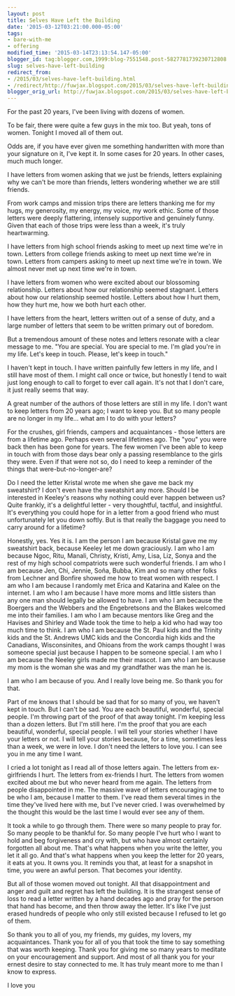 ```yaml
---
layout: post
title: Selves Have Left the Building
date: '2015-03-12T03:21:00.000-05:00'
tags: 
- bare-with-me
- offering
modified_time: '2015-03-14T23:13:54.147-05:00'
blogger_id: tag:blogger.com,1999:blog-7551548.post-5827781739230712808
slug: selves-have-left-building
redirect_from: 
- /2015/03/selves-have-left-building.html
- /redirect/http://fuwjax.blogspot.com/2015/03/selves-have-left-building.html
blogger_orig_url: http://fuwjax.blogspot.com/2015/03/selves-have-left-building.html
---
```


For the past 20 years, I've been living with dozens of women.

To be fair, there were quite a few guys in the mix too. But yeah, tons of women. Tonight I moved all of them out.

Odds are, if you have ever given me something handwritten with more than your signature on it, I've kept it. In some cases for 20 years. In other cases, much much longer.

I have letters from women asking that we just be friends, letters explaining why we can't be more than friends, letters wondering whether we are still friends.

From work camps and mission trips there are letters thanking me for my hugs, my generosity, my energy, my voice, my work ethic. Some of those letters were deeply flattering, intensely supportive and genuinely funny. Given that each of those trips were less than a week, it's truly heartwarming.

I have letters from high school friends asking to meet up next time we're in town. Letters from college friends asking to meet up next time we're in town. Letters from campers asking to meet up next time we're in town. We almost never met up next time we're in town.

I have letters from women who were excited about our blossoming relationship. Letters about how our relationship seemed stagnant. Letters about how our relationship seemed hostile. Letters about how I hurt them, how they hurt me, how we both hurt each other.

I have letters from the heart, letters written out of a sense of duty, and a large number of letters that seem to be written primary out of boredom.

But a tremendous amount of these notes and letters resonate with a clear message to me. "You are special. You are special to me. I'm glad you're in my life. Let's keep in touch. Please, let's keep in touch."

I haven't kept in touch. I have written painfully few letters in my life, and I still have most of them. I might call once or twice, but honestly I tend to wait just long enough to call to forget to ever call again. It's not that I don't care, it just really seems that way.

A great number of the authors of those letters are still in my life. I don't want to keep letters from 20 years ago; I want to keep you. But so many people are no longer in my life... what am I to do with your letters?

For the crushes, girl friends, campers and acquaintances - those letters are from a lifetime ago. Perhaps even several lifetimes ago. The "you" you were back then has been gone for years. The few women I've been able to keep in touch with from those days bear only a passing resemblance to the girls they were. Even if that were not so, do I need to keep a reminder of the things that were-but-no-longer-are?

Do I need the letter Kristal wrote me when she gave me back my sweatshirt? I don't even have the sweatshirt any more. Should I be interested in Keeley's reasons why nothing could ever happen between us? Quite frankly, it's a delightful letter - very thoughtful, tactful, and insightful. It's everything you could hope for in a letter from a good friend who must unfortunately let you down softly. But is that really the baggage you need to carry around for a lifetime?

Honestly, yes. Yes it is. I am the person I am because Kristal gave me my sweatshirt back, because Keeley let me down graciously. I am who I am because Ngoc, Ritu, Manali, Christy, Kristi, Amy, Lisa, Liz, Sonya and the rest of my high school compatriots were such wonderful friends. I am who I am because Jen, Chi, Jennie, Soña, Bubba, Kim and so many other folks from Lechner and Bonfire showed me how to treat women with respect. I am who I am because I randomly met Erica and Katarina and Kalee on the internet. I am who I am because I have more moms and little sisters than any one man should legally be allowed to have. I am who I am because the Boergers and the Webbers and the Engebretsons and the Blakes welcomed me into their families. I am who I am because mentors like Greg and the Havises and Shirley and Wade took the time to help a kid who had way too much time to think. I am who I am because the St. Paul kids and the Trinity kids and the St. Andrews UMC kids and the Concordia high kids and the Canadians, Wisconsinites, and Ohioans from the work camps thought I was someone special just because I happen to be someone special. I am who I am because the Neeley girls made me their mascot. I am who I am because my mom is the woman she was and my grandfather was the man he is.

I am who I am because of you. And I really love being me. So thank you for that.

Part of me knows that I should be sad that for so many of you, we haven't kept in touch. But I can't be sad. You are each beautiful, wonderful, special people. I'm throwing part of the proof of that away tonight. I'm keeping less than a dozen letters. But I'm still here. I'm the proof that you are each beautiful, wonderful, special people. I will tell your stories whether I have your letters or not. I will tell your stories because, for a time, sometimes less than a week, we were in love. I don't need the letters to love you. I can see you in me any time I want.

I cried a lot tonight as I read all of those letters again. The letters from ex-girlfriends I hurt. The letters from ex-friends I hurt. The letters from women excited about me but who never heard from me again. The letters from people disappointed in me. The massive wave of letters encouraging me to be who I am, because I matter to them. I've read them several times in the time they've lived here with me, but I've never cried. I was overwhelmed by the thought this would be the last time I would ever see any of them.

It took a while to go through them. There were so many people to pray for. So many people to be thankful for. So many people I've hurt who I want to hold and beg forgiveness and cry with, but who have almost certainly forgotten all about me. That's what happens when you write the letter, you let it all go. And that's what happens when you keep the letter for 20 years, it eats at you. It owns you. It reminds you that, at least for a snapshot in time, you were an awful person. That becomes your identity.

But all of those women moved out tonight. All that disappointment and anger and guilt and regret has left the building. It is the strangest sense of loss to read a letter written by a hand decades ago and pray for the person that hand has become, and then throw away the letter. It's like I've just erased hundreds of people who only still existed because I refused to let go of them.

So thank you to all of you, my friends, my guides, my lovers, my acquaintances. Thank you for all of you that took the time to say something that was worth keeping. Thank you for giving me so many years to meditate on your encouragement and support. And most of all thank you for your ernest desire to stay connected to me. It has truly meant more to me than I know to express.

I love you